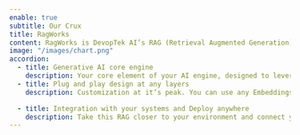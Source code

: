 ```yaml
---
enable: true
subtitle: Our Crux
title: RagWorks
content: RagWorks is DevopTek AI’s RAG (Retrieval Augmented Generation) engine which merges retrieval based models and generative AI to produce precise and contextually accurate responses.
image: "/images/chart.png"
accordion:
  - title: Generative AI core engine
    description: Your core element of your AI engine, designed to leverage your knowledge base and tailored to address specific requirements
  - title: Plug and play design at any layers 
    description: Customization at it’s peak. You can use any Embeddings, VectorDB, and LLM in your RAG. We will take care of heavy lift effort from you on onboarding with Gen AI solution.

  - title: Integration with your systems and Deploy anywhere
    description: Take this RAG closer to your environment and connect your AI solution to your favourite tools like Slack, Teams, Whatsapp, and more. We provide a wide range of deployment solutions such as SaaS (we manage infrastructure for you) or bring your own Cloud/Servers.
---
```

